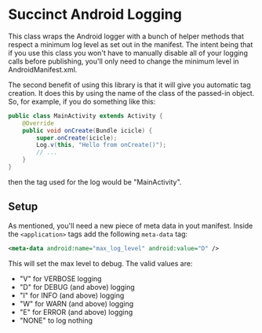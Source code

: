 Succinct Android Logging
========================

This class wraps the Android logger with a bunch of helper methods that respect a minimum log level as set out in the manifest. The intent being that if you use this class you won't have to manually disable all of your logging calls before publishing, you'll only need to change the minimum level in AndroidManifest.xml.

The second benefit of using this library is that it will give you automatic tag creation. It does this by using the name of the class of the passed-in object. So, for example, if you do something like this:
```java
public class MainActivity extends Activity {
	@Override
	public void onCreate(Bundle icicle) {
		super.onCreate(icicle);
		Log.v(this, "Hello from onCreate()");
		// ...
	}
}
```
then the tag used for the log would be "MainActivity".


Setup
-----

As mentioned, you'll need a new piece of meta data in yout manifest. Inside the `<application>` tags add the following `meta-data` tag:
```xml
<meta-data android:name="max_log_level" android:value="D" /> 
```
This will set the max level to debug. The valid values are: 
* "V" for VERBOSE logging
* "D" for DEBUG (and above) logging
* "I" for INFO (and above) logging
* "W" for WARN (and above) logging
* "E" for ERROR (and above) logging
* "NONE" to log nothing
